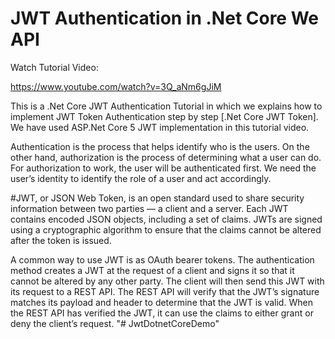 # JWT Authentication in .Net Core We API

Watch Tutorial Video:

https://www.youtube.com/watch?v=3Q_aNm6gJiM

This is a .Net Core JWT Authentication Tutorial in which we explains how to implement JWT Token Authentication step by step [.Net Core JWT Token]. We have used ASP.Net Core 5 JWT implementation in this tutorial video.

Authentication is the process that helps identify who is the users. On the other hand, authorization is the process of determining what a user can do. For authorization to work, the user will be authenticated first. We need the user’s identity to identify the role of a user and act accordingly.

#JWT, or JSON Web Token, is an open standard used to share security information between two parties — a client and a server. Each JWT contains encoded JSON objects, including a set of claims. JWTs are signed using a cryptographic algorithm to ensure that the claims cannot be altered after the token is issued.

A common way to use JWT is as OAuth bearer tokens. The authentication method creates a JWT at the request of a client and signs it so that it cannot be altered by any other party. The client will then send this JWT with its request to a REST API. The REST API will verify that the JWT’s signature matches its payload and header to determine that the JWT is valid. When the REST API has verified the JWT, it can use the claims to either grant or deny the client’s request.
"# JwtDotnetCoreDemo" 
